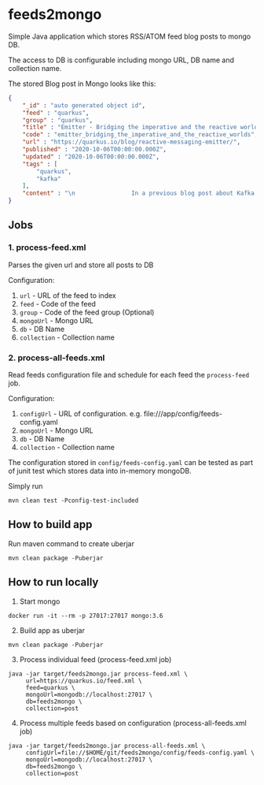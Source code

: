 # feeds2mongo

Simple Java application which stores RSS/ATOM feed blog posts to mongo DB.

The access to DB is configurable including mongo URL, DB name and collection name.

The stored Blog post in Mongo looks like this:

```json
{
    "_id" : "auto generated object id",
    "feed" : "quarkus",
    "group" : "quarkus",
    "title" : "Emitter - Bridging the imperative and the reactive worlds",
    "code" : "emitter_bridging_the_imperative_and_the_reactive_worlds",
    "url" : "https://quarkus.io/blog/reactive-messaging-emitter/",
    "published" : "2020-10-06T00:00:00.000Z",
    "updated" : "2020-10-06T00:00:00.000Z",
    "tags" : [ 
        "quarkus", 
        "kafka"
    ],
    "content" : "\n                In a previous blog post about Kafka and Avro, we used an emitter to send Kafka messages. In this post, we are going look at this emitter construct a little bit more closely. Injecting an Emitter Injecting an emitter is straightforward. You indicate the targeted channel, i.e., where do you...\n            "
}
```

## Jobs

### 1. process-feed.xml

Parses the given url and store all posts to DB

Configuration:
1. `url` - URL of the feed to index
3. `feed` - Code of the feed
4. `group` - Code of the feed group (Optional)
5. `mongoUrl` - Mongo URL
6. `db` - DB Name
7. `collection` - Collection name

### 2. process-all-feeds.xml

Read feeds configuration file and schedule for each feed the `process-feed` job.

Configuration: 
1. `configUrl` - URL of configuration. e.g. file:///app/config/feeds-config.yaml
2. `mongoUrl` - Mongo URL
3. `db` - DB Name
4. `collection` - Collection name

The configuration stored in `config/feeds-config.yaml` can be tested as part of junit test which stores data into in-memory mongoDB.

Simply run

```
mvn clean test -Pconfig-test-included
```

## How to build app

Run maven command to create uberjar
```
mvn clean package -Puberjar
```

## How to run locally

1. Start mongo

```
docker run -it --rm -p 27017:27017 mongo:3.6
```

2. Build app as uberjar
```
mvn clean package -Puberjar
```

3. Process individual feed (process-feed.xml job)

```
java -jar target/feeds2mongo.jar process-feed.xml \
     url=https://quarkus.io/feed.xml \
     feed=quarkus \
     mongoUrl=mongodb://localhost:27017 \
     db=feeds2mongo \
     collection=post
```

4. Process multiple feeds based on configuration (process-all-feeds.xml job)

```
java -jar target/feeds2mongo.jar process-all-feeds.xml \
     configUrl=file://$HOME/git/feeds2mongo/config/feeds-config.yaml \
     mongoUrl=mongodb://localhost:27017 \
     db=feeds2mongo \
     collection=post
```
